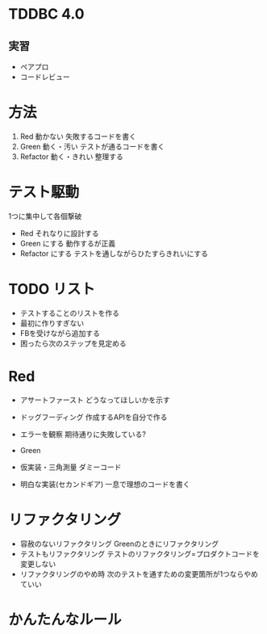 # TDDBC 4.0


## 実習

* ペアプロ
* コードレビュー

# 方法
1. Red 動かない
   失敗するコードを書く
2. Green 動く・汚い
   テストが通るコードを書く
3. Refactor 動く・きれい
   整理する

# テスト駆動

1つに集中して各個撃破

* Red
    それなりに設計する
* Green にする
    動作するが正義
* Refactor にする
    テストを通しながらひたすらきれいにする

# TODO リスト

* テストすることのリストを作る
* 最初に作りすぎない
* FBを受けながら追加する
* 困ったら次のステップを見定める


# Red
* アサートファースト どうなってほしいかを示す
* ドッグフーディング 作成するAPIを自分で作る
* エラーを観察 期待通りに失敗している?

* Green
* 仮実装・三角測量       ダミーコード
* 明白な実装(セカンドギア) 一息で理想のコードを書く

# リファクタリング
* 容赦のないリファクタリング Greenのときにリファクタリング
* テストもリファクタリング  テストのリファクタリング=プロダクトコードを変更しない
* リファクタリングのやめ時  次のテストを通すための変更箇所が1つならやめていい

# かんたんなルール



